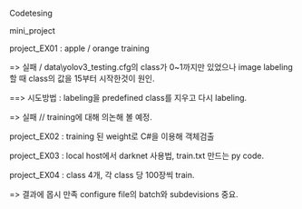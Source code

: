 Codetesing

mini_project

project_EX01 : apple / orange training

=> 실패 / data\yolov3_testing.cfg의 class가 0~1까지만 있었으나 image labeling 할 때 class의 값을 15부터 시작한것이 원인.

==> 시도방법 : labeling을 predefined class를 지우고 다시 labeling.

=> 실패 // training에 대해 의논해 볼 예정.

project_EX02 : training 된 weight로 C#을 이용해 객체검출

project_EX03 : local host에서 darknet 사용법, train.txt 만드는 py code.

project_EX04 : class 4개, 각 class 당 100장씩 train.

=> 결과에 몹시 만족 configure file의 batch와 subdevisions 중요.
